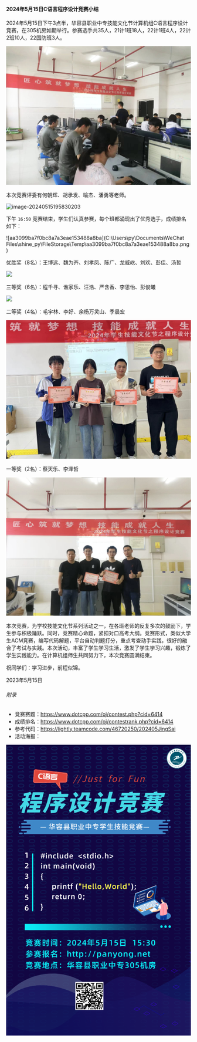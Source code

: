 #### 2024年5月15日C语言程序设计竞赛小结

2024年5月15日下午3点半，华容县职业中专技能文化节计算机组C语言程序设计竞赛，在305机房如期举行。参赛选手共35人，21计1班18人，22计1班4人，22计2班10人，22国防班3人。

<img src="images/01.jpg" />

本次竞赛评委有何朝辉、胡承发、喻杰、潘勇等老师。

![image-20240515195830203](C:\Users\py\AppData\Roaming\Typora\typora-user-images\image-20240515195830203.png)

下午 `16:50` 竞赛结束，学生们认真参赛，每个班都涌现出了优秀选手，成绩排名如下：

![aa3099ba7f0bc8a7a3eae153488a8ba](C:\Users\py\Documents\WeChat Files\shine_py\FileStorage\Temp\aa3099ba7f0bc8a7a3eae153488a8ba.png)

优胜奖（8名）：王博远、魏为齐、刘孝凤、陈广、龙威屹、刘欢、彭佳、汤哲

![](images/02.jpg)

三等奖（6名）：程千寻、谯家乐、汪浩、严含香、李思怡、彭俊曦

![](images/03.jpg)

二等奖（4名）：毛宇林、李好、余杨万灵山、季晨宏

![](images/04.jpg)

一等奖（2名）：蔡天乐、李泽哲

![](images/05.jpg)

本次竞赛，为学校技能文化节系列活动之一，在各班老师的反复多次的鼓励下，学生参与积极踊跃。同时，竞赛精心命题，紧扣对口高考大纲。竞赛形式，类似大学生ACM竞赛，编写代码解题，平台自动判题打分，重点考查动手实践，很好的融合了考试与实践。本次活动，丰富了学生学习生活，激发了学生学习兴趣，锻炼了学生实践能力。在计算机组师生共同努力下，本次竞赛圆满结束。

祝同学们：学习进步，前程似锦。

2023年5月15日



###### 附录

- 竞赛赛题：https://www.dotcpp.com/oj/contest.php?cid=6414
- 成绩排名：https://www.dotcpp.com/oj/contestrank.php?cid=6414
- 参考代码：https://lightly.teamcode.com/46720250/202405JingSai
- 活动海报：

<img src="images/haibao.png" />